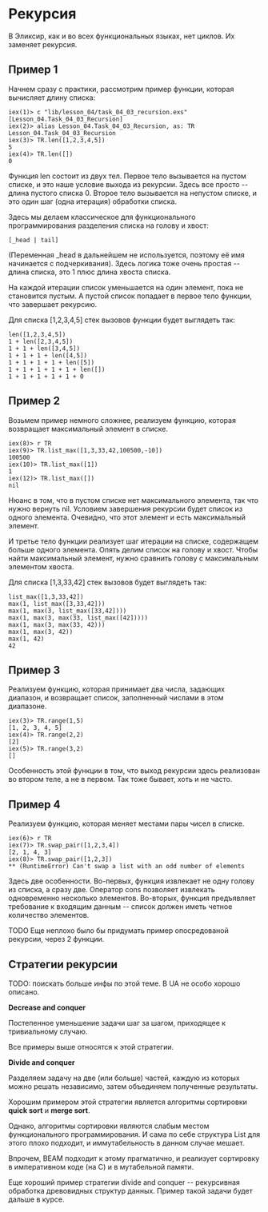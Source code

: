 # Рекурсия

В Эликсир, как и во всех функциональных языках, нет циклов. Их заменяет рекурсия.


## Пример 1

Начнем сразу с практики, рассмотрим пример функции, которая вычисляет длину списка:

```
iex(1)> c "lib/lesson_04/task_04_03_recursion.exs"
[Lesson_04.Task_04_03_Recursion]
iex(2)> alias Lesson_04.Task_04_03_Recursion, as: TR
Lesson_04.Task_04_03_Recursion
iex(3)> TR.len([1,2,3,4,5])
5
iex(4)> TR.len([])
0
```

Функция len состоит из двух тел. Первое тело вызывается на пустом списке, и это наше условие выхода из рекурсии. Здесь все просто -- длина пустого списка 0. Второе тело вызывается на непустом списке, и это один шаг (одна итерация) обработки списка.

Здесь мы делаем классическое для функционального программирования разделения списка на голову и хвост:
```
[_head | tail]
```
(Переменная _head в дальнейшем не используется, поэтому её имя начинается с подчеркивания). Здесь логика тоже очень простая -- длина списка, это 1 плюс длина хвоста списка.

На каждой итерации список уменьшается на один элемент, пока не становится пустым. А пустой список попадает в первое тело функции, что завершает рекурсию.

Для списка [1,2,3,4,5] стек вызовов функции будет выглядеть так:
```
len([1,2,3,4,5])
1 + len([2,3,4,5])
1 + 1 + len([3,4,5])
1 + 1 + 1 + len([4,5])
1 + 1 + 1 + 1 + len([5])
1 + 1 + 1 + 1 + 1 + len([])
1 + 1 + 1 + 1 + 1 + 0
```


## Пример 2

Возьмем пример немного сложнее, реализуем функцию, которая возвращает максимальный элемент в списке.

```
iex(8)> r TR
iex(9)> TR.list_max([1,3,33,42,100500,-10])
100500
iex(10)> TR.list_max([1])
1
iex(12)> TR.list_max([])
nil
```

Нюанс в том, что в пустом списке нет максимального элемента, так что нужно вернуть nil. Условием завершения рекурсии будет список из одного элемента. Очевидно, что этот элемент и есть максимальный элемент.

И третье тело функции реализует шаг итерации на списке, содержащем больше одного элемента. Опять делим список на голову и хвост. Чтобы найти максимальный элемент, нужно сравнить голову с максимальным элементом хвоста.

Для списка [1,3,33,42] стек вызовов будет выглядеть так:
```
list_max([1,3,33,42])
max(1, list_max([3,33,42]))
max(1, max(3, list_max([33,42])))
max(1, max(3, max(33, list_max([42]))))
max(1, max(3, max(33, 42)))
max(1, max(3, 42))
max(1, 42)
42
```

## Пример 3

Реализуем функцию, которая принимает два числа, задающих диапазон, и возвращает список, заполненный числами в этом диапазоне.

```
iex(3)> TR.range(1,5)
[1, 2, 3, 4, 5]
iex(4)> TR.range(2,2)
[2]
iex(5)> TR.range(3,2)
[]
```

Особенность этой функции в том, что выход рекурсии здесь реализован во втором теле, а не в первом. Так тоже бывает, хоть и не часто.


## Пример 4

Реализуем функцию, которая меняет местами пары чисел в списке.

```
iex(6)> r TR
iex(7)> TR.swap_pair([1,2,3,4])
[2, 1, 4, 3]
iex(8)> TR.swap_pair([1,2,3])
** (RuntimeError) Can't swap a list with an odd number of elements
```

Здесь две особенности. Во-первых, функция извлекает не одну голову из списка, а сразу две. Оператор cons позволяет извлекать одновременно несколько элементов. Во-вторых, функция предъявляет требование к входящим данным -- список должен иметь четное количество элементов.


TODO Еще неплохо было бы придумать пример опосредованой рекурсии, через 2 функции.


## Стратегии рекурсии

TODO: поискать больше инфы по этой теме. В UA не особо хорошо описано.

**Decrease and conquer**

Постепенное уменьшение задачи шаг за шагом, приходящее к тривиальному случаю.

Все примеры выше относятся к этой стратегии.


**Divide and conquer**

Разделяем задачу на две (или больше) частей, каждую из которых можно решать независимо, затем объединяем полученные результаты.

Хорошим примером этой стратегии является алгоритмы сортировки **quick sort** и **merge sort**.

Однако, алгоритмы сортировки являются слабым местом функционального программирования. И сама по себе структура List для этого плохо подходит, и иммутабельность в данном случае мешает.

Впрочем, BEAM подходит к этому прагматично, и реализует сортировку в императивном коде (на С) и в мутабельной памяти.

Еще хороший пример стратегии divide and conquer -- рекурсивная обработка древовидных структур данных. Пример такой задачи будет дальше в курсе.
